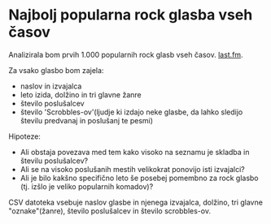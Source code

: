 Najbolj popularna rock glasba vseh časov
=======================

Analizirala bom prvih 1.000 popularnih rock glasb vseh časov.
[last.fm](https://www.last.fm/tag/rock/tracks).

Za vsako glasbo bom zajela:
* naslov in izvajalca 
* leto izida, dolžino in tri glavne žanre
* število poslušalcev
* število 'Scrobbles-ov'(ljudje ki izdajo neke glasbe, da lahko sledijo številu predvanaj in poslušanj te pesmi)


Hipoteze:
* Ali obstaja povezava med tem kako visoko na seznamu je skladba in številu poslušalcev?
* Ali se na visoko poslušanih mestih velikokrat ponovijo isti izvajalci?
* Ali je bilo kakšno specifično leto še posebej pomembno za rock glasbo (tj. izšlo je veliko popularnih komadov)?

CSV datoteka vsebuje naslov glasbe in njenega izvajalca, dolžino, tri glavne "oznake"(žanre), število poslušalcev in število scrobbles-ov.